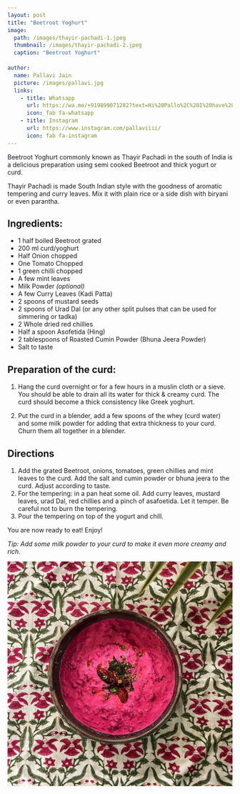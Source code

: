 ```yaml
---
layout: post
title: "Beetroot Yoghurt"
image:
  path: /images/thayir-pachadi-1.jpeg
  thumbnail: /images/thayir-pachadi-2.jpeg
  caption: "Beetroot Yoghurt"

author:
  name: Pallavi Jain
  picture: /images/pallavi.jpg
  links:
    - title: Whatsapp
      url: https://wa.me/+919899071282?text=Hi%20Pallo%2C%20I%20have%20a%20quick%20question%20about%20your%20Beetroot%20Yoghurt%20recipe
      icon: fab fa-whatsapp
    - title: Instagram
      url: https://www.instagram.com/pallaviiii/
      icon: fab fa-instagram
---
```


Beetroot Yoghurt commonly known as Thayir Pachadi in the south of India is a delicious preparation using semi cooked Beetroot and thick yogurt or curd.

Thayir Pachadi is made South Indian style with the goodness of aromatic tempering and curry leaves. Mix it with plain rice or a side dish with biryani or even parantha.

## Ingredients:

- 1 half boiled Beetroot grated
- 200 ml curd/yoghurt
- Half Onion chopped
- One Tomato Chopped
- 1 green chilli chopped
- A few mint leaves
- Milk Powder _(optional)_
- A few Curry Leaves (Kadi Patta)
- 2 spoons of mustard seeds
- 2 spoons of Urad Dal (or any other split pulses that can be used for simmering or tadka)
- 2 Whole dried red chillies
- Half a spoon Asofetida (Hing)
- 2 tablespoons of Roasted Cumin Powder (Bhuna Jeera
  Powder)
- Salt to taste

## Preparation of the curd:

1. Hang the curd overnight or for a few hours in a muslin cloth or a sieve. You should be able to drain all its water for thick & creamy curd. The curd should become a thick consistency like Greek yoghurt.

2. Put the curd in a blender, add a few spoons of the whey (curd water) and some milk powder for adding that extra thickness to your curd. Churn them all together in a blender.

## Directions

1. ⁠Add the grated Beetroot, onions, tomatoes, green chillies and mint leaves to the curd. Add the salt and cumin powder or bhuna jeera to the curd. Adjust according to taste.
2. ⁠For the tempering: in a pan heat some oil. Add curry leaves, mustard leaves, urad Dal, red chillies and a pinch of asafoetida. Let it temper. Be careful not to burn the tempering.
3. ⁠Pour the tempering on top of the yogurt and chill.

You are now ready to eat! Enjoy!

_Tip: Add some milk powder to your curd to make it even more creamy and rich._

<img src="/images/thayir-pachadi-2.jpeg">
